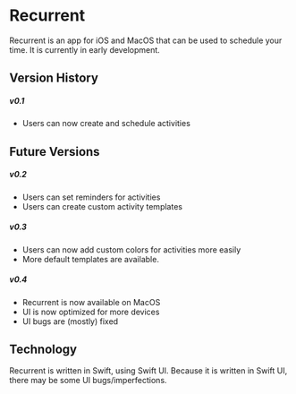 # Recurrent
Recurrent is an app for iOS and MacOS that can be used to schedule your time. It
is currently in early development.

## Version History
##### v0.1
 - Users can now create and schedule activities

## Future Versions
##### v0.2
 - Users can set reminders for activities
 - Users can create custom activity templates

##### v0.3
 - Users can now add custom colors for activities more easily
 - More default templates are available.

##### v0.4
 - Recurrent is now available on MacOS
 - UI is now optimized for more devices
 - UI bugs are (mostly) fixed

## Technology
Recurrent is written in Swift, using Swift UI. Because it is written in Swift
UI, there may be some UI bugs/imperfections.
